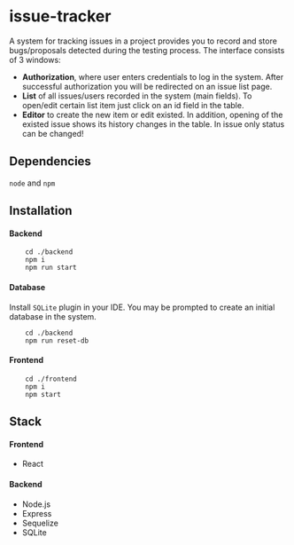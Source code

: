 issue-tracker
============
A system for tracking issues in a project provides you to record and store bugs/proposals detected during the testing process.
The interface consists of 3 windows:
- **Authorization**, where user enters credentials to log in the system. After successful authorization you will be redirected on an issue list page.
- **List** of all issues/users recorded in the system (main fields). To open/edit certain list item just click on an id field in the table.
- **Editor** to create the new item or edit existed. In addition, opening of the existed issue shows its history changes in the table. In issue only status can be changed!

## Dependencies
`node` and `npm`

## Installation 
#### Backend
```
    cd ./backend
    npm i
    npm run start
```
#### Database
Install `SQLite` plugin in your IDE. You may be prompted to create an initial database in the system.
```
    cd ./backend
    npm run reset-db
```
#### Frontend
```
    cd ./frontend
    npm i
    npm start
```

## Stack
#### Frontend
- React
#### Backend
- Node.js
- Express
- Sequelize
- SQLite
